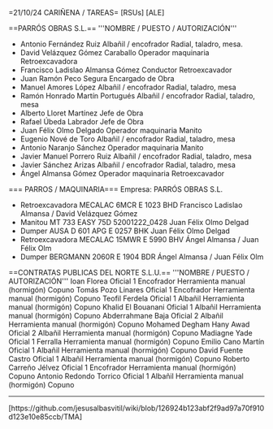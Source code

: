 =21/10/24 CARIÑENA / TAREAS=
[RSUs]
[ALE]


==PARRÓS OBRAS S.L.==
'''NOMBRE / PUESTO / AUTORIZACIÓN'''
* Antonio Fernández Ruiz Albañil / encofrador Radial, taladro, mesa. 
* David Velázquez Gómez Caraballo Operador maquinaria Retroexcavadora
* Francisco Ladislao Almansa Gómez Conductor Retroexcavador 
* Juan Ramón Peco Segura Encargado de Obra 
* Manuel Amores López Albañil / encofrador Radial, taladro, mesa 
* Ramón Honrado Martín Portugués Albañil / encofrador Radial, taladro, mesa 
* Alberto Lloret Martínez Jefe de Obra  
* Rafael Úbeda Labrador Jefe de Obra  
* Juan Félix Olmo Delgado Operador maquinaria Manito 
* Eugenio Nové de Toro Albañil / encofrador Radial, taladro, mesa 
* Antonio Naranjo Sánchez Operador maquinaria Manito 
* Javier Manuel Porrero Ruiz Albañil / encofrador Radial, taladro, mesa 
* Javier Sánchez Arizas Albañil / encofrador Radial, taladro, mesa 
* Ángel Almansa Gómez Operador maquinaria Retroexcavador

=== PARROS / MAQUINARIA===
Empresa: PARRÓS OBRAS S.L.
* Retroexcavadora MECALAC 6MCR E 1023 BHD Francisco Ladislao Almansa / David  Velázquez Gómez 
* Manitou MT 733 EASY 75D 52001222_0428 Juan Félix Olmo Delgad 
* Dumper AUSA D 601 APG E 0257 BHK Juan Félix Olmo Delgad 
* Retroexcavadora MECALAC 15MWR E 5990 BHV Ángel Almansa / Juan Félix Olm 
* Dumper BERGMANN 2060R E 1904 BDR Ángel Almansa / Juan Félix Olm 

==CONTRATAS PUBLICAS DEL NORTE S.L.U.==
'''NOMBRE / PUESTO / AUTORIZACIÓN'''
Ioan Florea Oficial 1 Encofrador Herramienta manual 
(hormigón) Copuno 
Tomás Pozo Linares Oficial 1 Encofrador Herramienta manual 
(hormigón) Copuno 
Teofil Ferdela Oficial 1 Albañil Herramienta manual 
(hormigón) Copuno 
Khalid El Bouanani Oficial 1 Albañil Herramienta manual 
(hormigón) Copuno 
Abderrahmane Baja Oficial 2 Albañil Herramienta manual 
(hormigón) Copuno 
Mohamed Degham Hany 
Awad Oficial 2 Albañil Herramienta manual 
(hormigón) Copuno 
Madiagne Yade Oficial 1 Ferralla Herramienta manual 
(hormigón) Copuno 
Emilio Cano Martín Oficial 1 Albañil Herramienta manual 
(hormigón) Copuno 
David Fuente Castro Oficial 1 Albañil Herramienta manual 
(hormigón) Copuno 
Roberto Carreño Jélvez Oficial 1 Encofrador Herramienta manual 
(hormigón) Copuno 
Antonio Redondo Torrico Oficial 1 Albañil Herramienta manual 
(hormigón) Copuno 
<hr>
[https://github.com/jesusalbasvitil/wiki/blob/126924b123abf2f9ad97a70f910d123e10e85ccb/TMA] 
